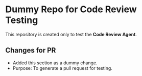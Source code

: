 # Dummy Repo for Code Review Testing

This repository is created only to test the **Code Review Agent**.

## Changes for PR
- Added this section as a dummy change.
- Purpose: To generate a pull request for testing.  
